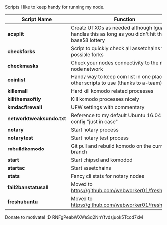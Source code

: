 Scripts I like to keep handy for running my node.

Script Name | Function
----------- | --------
**acsplit** | Create UTXOs as needed although Iguana handles this as long as you didn't hit the base58 lottery
**checkforks** | Script to quickly check all assetchains for possible forks
**checkmasks** | Check your nodes connectivity to the notary node network
**coinlist** | Handy way to keep coin list in one place for other scripts to use (thanks to a-team)
**killemall** | Hard kill komodo related processes
**killthemsoftly** | Kill komodo processes nicely
**kmdacfirewall** | UFW settings with commentary
**networktweaksundo.txt** | Reference to my default Ubuntu 16.04 net config "just in case"
**notary** | Start notary process
**notarytest** | Start notary test process
**rebuildkomodo** | Git pull and rebuild komodo on the current branch
**start** | Start chipsd and komodod
**startac** | Start assetchains
**stats** | Fancy cli stats for notary nodes
**fail2banstatusall** | Moved to https://github.com/webworker01/freshubuntu
**freshubuntu** | Moved to https://github.com/webworker01/freshubuntu

Donate to motivate! :D RNFgPeabWXWeSq2NnYfvdsjuok5Tccd7xM
